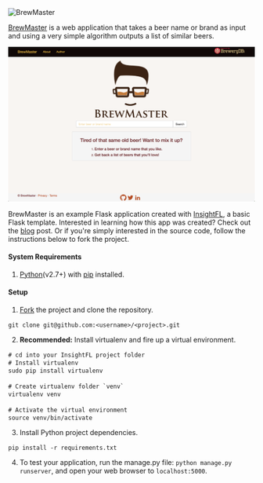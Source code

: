<img alt="BrewMaster" src="./app/static/images/brewmaster.png" width="250" height="200px">

[BrewMaster]() is a web application that takes a beer name or brand as input and using a very simple 
algorithm outputs a list of similar beers.

<img alt="BrewMaster Index Page" src="./app/static/images/brewmaster_index.png">

BrewMaster is an example Flask application created with [InsightFL](https://github.com/stormpython/insightfl), 
a basic Flask template. Interested in learning how this app was created? Check out the [blog]() post. Or if you're 
simply interested in the source code, follow the instructions below to fork the project.

#### System Requirements <a name="system-requirements"></a>
1. [Python](https://www.python.org/downloads/)(v2.7+) with [pip](http://pip.readthedocs.org/en/latest/installing.html) installed.

#### Setup <a name="environment-setup"></a>
1. [Fork](https://github.com/stormpython/brewmaster/fork) the project and clone the repository.

  ```
  git clone git@github.com:<username>/<project>.git
  ```

2. **Recommended:** Install virtualenv and fire up a virtual environment.

  ```
  # cd into your InsightFL project folder
  # Install virtualenv
  sudo pip install virtualenv

  # Create virtualenv folder `venv`
  virtualenv venv

  # Activate the virtual environment
  source venv/bin/activate
  ```

3. Install Python project dependencies.

  ```
  pip install -r requirements.txt
  ```

4. To test your application, run the manage.py file: `python manage.py runserver`, and open your web browser to
`localhost:5000`.